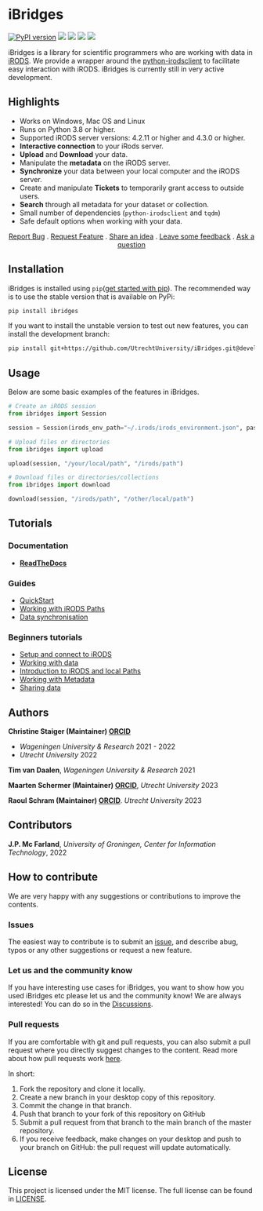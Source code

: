 # iBridges
[![PyPI version](https://badge.fury.io/py/ibridges.svg)](https://badge.fury.io/py/ibridges)
[![](https://github.com/UtrechtUniversity/iBridges/actions/workflows/integration-tests-irods.yml/badge.svg?branch=develop)](https://github.com/UtrechtUniversity/iBridges/actions/workflows/integration-tests-irods.yml) [![](https://github.com/UtrechtUniversity/iBridges/actions/workflows/main.yml/badge.svg?branch=develop)](https://github.com/UtrechtUniversity/iBridges/actions/workflows/main.yml) 
[![](https://github.com/UtrechtUniversity/iBridges/actions/workflows/integration-tests-yoda.yml/badge.svg)](https://github.com/UtrechtUniversity/iBridges/actions/workflows/integration-tests-yoda.yml) ![](https://readthedocs.org/projects/ibridges/badge/?version=latest&style=flat-default)

iBridges is a library for scientific programmers who are working with data in [iRODS](https://irods.org/). We provide a wrapper around the [python-irodsclient](https://pypi.org/project/python-irodsclient/) to facilitate easy interaction with iRODS. iBridges is currently still in very active development.


## Highlights

- Works on Windows, Mac OS and Linux
- Runs on Python 3.8 or higher.
- Supported iRODS server versions: 4.2.11 or higher and 4.3.0 or higher.
- **Interactive connection** to your iRods server.
- **Upload** and **Download** your data.
- Manipulate the **metadata** on the iRODS server.
- **Synchronize** your data between your local computer and the iRODS server.
- Create and manipulate **Tickets** to temporarily grant access to outside users.
- **Search** through all metadata for your dataset or collection.
- Small number of dependencies (`python-irodsclient` and `tqdm`)
- Safe default options when working with your data.


 <p align="center">
    <a href="https://github.com/UtrechtUniversity/iBridges/issues/new?assignees=&labels=&projects=&template=bug_report.md&title=%5BBUG%5D">Report Bug</a>
    .
    <a href="https://github.com/UtrechtUniversity/iBridges/issues/new?assignees=&labels=&projects=&template=feature_request.md&title=%5BFEATURE%5D">Request Feature</a>
    .
    <a href="https://github.com/UtrechtUniversity/iBridges/discussions/categories/ideas">Share an idea</a>
    .
    <a href="https://github.com/UtrechtUniversity/iBridges/discussions/categories/general">Leave some feedback</a>
    .
    <a href="https://github.com/UtrechtUniversity/iBridges/discussions/categories/q-a">Ask a question</a>
  </p>
</p>

## Installation

iBridges is installed using `pip`([get started with pip](https://pip.pypa.io/en/stable/getting-started/)). The recommended way is to use the stable version that is available on PyPi:

```bash
pip install ibridges
```

If you want to install the unstable version to test out new features, you can install the development branch:

```bash
pip install git+https://github.com/UtrechtUniversity/iBridges.git@develop
```

## Usage

Below are some basic examples of the features in iBridges.

```py
# Create an iRODS session
from ibridges import Session

session = Session(irods_env_path="~/.irods/irods_environment.json", password="mypassword")

# Upload files or directories
from ibridges import upload

upload(session, "/your/local/path", "/irods/path")

# Download files or directories/collections
from ibridges import download

download(session, "/irods/path", "/other/local/path")

```

## Tutorials
### Documentation
- **[ReadTheDocs](https://ibridges.readthedocs.io/en/latest/)**

### Guides
- [QuickStart](tutorials/QuickStart.ipynb)
- [Working with iRODS Paths](tutorials/iRODS_paths.ipynb)
- [Data synchronisation](tutorials/Data_sync.ipynb)

### Beginners tutorials
- [Setup and connect to iRODS](tutorials/01-Setup-and-connect.ipynb)
- [Working with data](tutorials/02-Working-with-data.ipynb)
- [Introduction to iRODS and local Paths](tutorials/03-iRODS-Paths.ipynb)
- [Working with Metadata](tutorials/04-Metadata.ipynb)
- [Sharing data](tutorials/05-Data-Sharing.ipynb)

## Authors

**Christine Staiger (Maintainer) [ORCID](https://orcid.org/0000-0002-6754-7647)**

- *Wageningen University & Research* 2021 - 2022
- *Utrecht University* 2022

**Tim van Daalen**, *Wageningen University & Research* 2021

**Maarten Schermer (Maintainer) [ORCID](https://orcid.org/my-orcid?orcid=0000-0001-6770-3155)**, *Utrecht University* 2023

**Raoul Schram (Maintainer) [ORCID](https://orcid.org/my-orcid?orcid=0000-0001-6616-230X)**. 
*Utrecht University* 2023

## Contributors

**J.P. Mc Farland**,
*University of Groningen, Center for Information Technology*, 2022

## How to contribute
We are very happy with any suggestions or contributions to improve the contents. 

### Issues
The easiest way to contribute is to submit an [issue](https://github.com/UtrechtUniversity/iBridges/issues), and describe abug, typos or any other suggestions or request a new feature.

### Let us and the community know
If you have interesting use cases for iBridges, you want to show how you used iBridges etc please let us and the community know! We are always interested! You can do so in the [Discussions](https://github.com/UtrechtUniversity/iBridges/discussions/categories/general).

### Pull requests
If you are comfortable with git and pull requests, you can also submit a pull request where you directly suggest changes to the content. Read more about how pull requests work [here](https://app.egghead.io/playlists/how-to-contribute-to-an-open-source-project-on-github).

In short:

1. Fork the repository and clone it locally.
2. Create a new branch in your desktop copy of this repository.
3. Commit the change in that branch.
4. Push that branch to your fork of this repository on GitHub
5. Submit a pull request from that branch to the main branch of the master repository. 
6. If you receive feedback, make changes on your desktop and push to your branch on GitHub: the pull request will update automatically.

## License
This project is licensed under the MIT license.
The full license can be found in [LICENSE](LICENSE).
